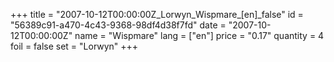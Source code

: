 +++
title = "2007-10-12T00:00:00Z_Lorwyn_Wispmare_[en]_false"
id = "56389c91-a470-4c43-9368-98df4d38f7fd"
date = "2007-10-12T00:00:00Z"
name = "Wispmare"
lang = ["en"]
price = "0.17"
quantity = 4
foil = false
set = "Lorwyn"
+++
